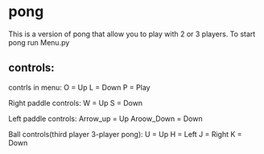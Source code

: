 # pong

This is a version of pong that allow you to play with 2 or 3 players.
To start pong run Menu.py

## controls:
contrls in menu:
O = Up
L = Down
P = Play

Right paddle controls:
W = Up
S = Down

Left paddle controls:
Arrow_up = Up
Aroow_Down = Down

Ball controls(third player 3-player pong):
U = Up
H = Left
J = Right
K = Down

